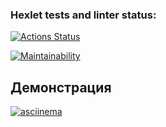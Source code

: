 ### Hexlet tests and linter status:
[![Actions Status](https://github.com/sroonla/python-project-49/actions/workflows/hexlet-check.yml/badge.svg)](https://github.com/sroonla/python-project-49/actions)

[![Maintainability](https://api.codeclimate.com/v1/badges/maintainability)](https://codeclimate.com/github/sroonla/python-project-49)

## Демонстрация

[![asciinema](https://asciinema.org/a/EuzdFAONHV37bS6VpGw23wDIx.svg)](https://asciinema.org/a/EuzdFAONHV37bS6VpGw23wDIx)